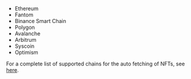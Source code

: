 * Ethereum
* Fantom
* Binance Smart Chain
* Polygon
* Avalanche
* Arbitrum
* Syscoin
* Optimism

For a complete list of supported chains for the auto fetching of NFTs, see [here](https://www.ankr.com/docs/rpc-service/chains/chains-list/).
